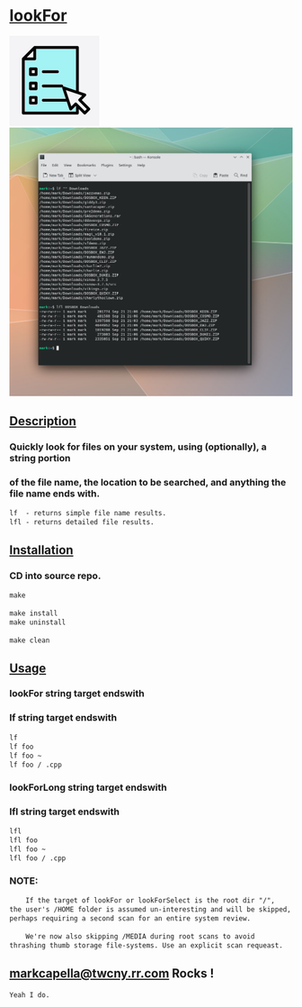 # <ins>lookFor</ins>

!['lookFor'](https://github.com/markcapella/lookFor/blob/main/assets/lookFor.png)
!['lookFor'](https://github.com/markcapella/lookFor/blob/main/assets/screenshot.png)

## <ins>Description</ins>

###    Quickly look for files on your system, using (optionally), a string portion
###    of the file name, the location to be searched, and anything the file name ends with.

    lf  - returns simple file name results.
    lfl - returns detailed file results.


## <ins>Installation</ins>

###    CD into source repo.

    make

    make install
    make uninstall

    make clean


## <ins>Usage</ins>

###    lookFor string target endswith
###    lf string target endswith

    lf
    lf foo
    lf foo ~
    lf foo / .cpp


###    lookForLong string target endswith
###    lfl string target endswith

    lfl
    lfl foo
    lfl foo ~
    lfl foo / .cpp


### NOTE:

        If the target of lookFor or lookForSelect is the root dir "/",
    the user's /HOME folder is assumed un-interesting and will be skipped,
    perhaps requiring a second scan for an entire system review.

        We're now also skipping /MEDIA during root scans to avoid
    thrashing thumb storage file-systems. Use an explicit scan requeast.


## markcapella@twcny.rr.com Rocks !

    Yeah I do.
